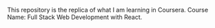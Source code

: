 This repository is the replica of what I am learning in Coursera.
Course Name: Full Stack Web Development with React.
